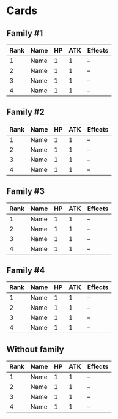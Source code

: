 # Cards

## Family #1

Rank | Name | HP | ATK | Effects
-----|------|----|-----|--------
1 | Name | 1 | 1 | –
2 | Name | 1 | 1 | –
3 | Name | 1 | 1 | –
4 | Name | 1 | 1 | –

## Family #2

Rank | Name | HP | ATK | Effects
-----|------|----|-----|--------
1 | Name | 1 | 1 | –
2 | Name | 1 | 1 | –
3 | Name | 1 | 1 | –
4 | Name | 1 | 1 | –

## Family #3

Rank | Name | HP | ATK | Effects
-----|------|----|-----|--------
1 | Name | 1 | 1 | –
2 | Name | 1 | 1 | –
3 | Name | 1 | 1 | –
4 | Name | 1 | 1 | –

## Family #4

Rank | Name | HP | ATK | Effects
-----|------|----|-----|--------
1 | Name | 1 | 1 | –
2 | Name | 1 | 1 | –
3 | Name | 1 | 1 | –
4 | Name | 1 | 1 | –

## Without family

Rank | Name | HP | ATK | Effects
-----|------|----|-----|--------
1 | Name | 1 | 1 | –
2 | Name | 1 | 1 | –
3 | Name | 1 | 1 | –
4 | Name | 1 | 1 | –